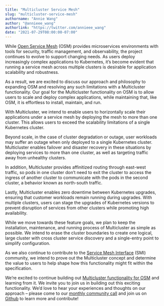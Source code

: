 ```yaml
---
title: "Multicluster Service Mesh"
slug: "multicluster-service-mesh"
authorname: "Annie Wang"
author: "@annieee_wang"
authorlink: "https://twitter.com/annieee_wang"
date: "2021-07-29T08:00:00-07:00"
---
```



While [Open Service Mesh](https://openservicemesh.io/) (OSM) provides microservices environments with tools for security, traffic management, and observability, the project continues to evolve to support changing needs. As users deploy increasingly complex applications to Kubernetes, it’s become evident that running a service mesh across multiple clusters is desirable for application scalability and robustness. 

<!--more-->

As a result, we are excited to discuss our approach and philosophy to expanding OSM and resolving any such limitations with a Multicluster functionality. Our goal for the Multicluster functionality on OSM is to allow users to scale and deploy complex applications, while maintaining that, like OSM, it is effortless to install, maintain, and run. 

With Multicluster, we intend to enable users to horizontally scale their applications under a service mesh by deploying the mesh to more than one cluster. This allows users to exceed the scalability limitations of a single Kubernetes cluster. 

Beyond scale, in the case of cluster degradation or outage, user workloads may suffer an outage when only deployed to a single Kubernetes cluster. Multicluster enables failover and disaster recovery in these situations by deploying services to more than one cluster, as well as targeting traffic away from unhealthy clusters. 

In addition, Multicluster provides affinitized routing through east-west traffic, so pods in one cluster don’t need to exit the cluster to access the ingress of another cluster to communicate with the pods in the second cluster, a behavior known as north-south traffic. 

Lastly, Multicluster enables zero downtime between Kubernetes upgrades, ensuring that customer workloads remain running during upgrades. With multiple clusters, users can stage the upgrades of Kubernetes versions to prevent disruption of services from other clusters while promoting high availability.

While we move towards these feature goals, we plan to keep the installation, maintenance, and running process of Multicluster as simple as possible. We intend to erase the cluster boundaries to create one logical, large cluster with cross cluster service discovery and a single-entry point to simplify configuration. 

As we also continue to contribute to the [Service Mesh Interface](https://smi-spec.io/) (SMI) community, we intend to prove out the Multicluster concept and determine the value to users to help shape how this functionality might fit within the specification. 

We’re excited to continue building out [Multicluster functionality for OSM](https://github.com/openservicemesh/osm/issues/3456) and learning from it. We invite you to join us in building out this exciting functionality. We’d love to hear your experiences and thoughts on our approach – please come to our [monthly community call](https://github.com/openservicemesh/osm#community) and join us on [Github](https://github.com/openservicemesh/osm#readme) to learn more and contribute! 
